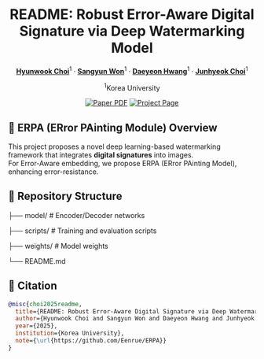 <div align="center">
<h1>README: Robust Error-Aware Digital Signature via Deep Watermarking Model</h1>
  
[**Hyunwook Choi**](https://github.com/Eenrue)<sup>1</sup> · [**Sangyun Won**](https://github.com/comibear)<sup>1</sup> · [**Daeyeon Hwang**](https://github.com/neoqp)<sup>1</sup> · [**Junhyeok Choi**](https://github.com/chlwnsgurg)<sup>1</sup>

<sup>1</sup>Korea University


<a href="https://arxiv.org/abs"><img src='https://img.shields.io/badge/arXiv-README-red' alt='Paper PDF'></a>
<a href='https://readme-2025.github.io'><img src='https://img.shields.io/badge/Project_Page-README-green' alt='Project Page'></a>

</div>


## 🎨 ERPA (ERror PAinting Module) Overview

This project proposes a novel deep learning-based watermarking framework that integrates **digital signatures** into images.  
For Error-Aware embedding, we propose ERPA (ERror PAinting Model), enhancing error-resistance.

## 📁 Repository Structure
├── model/ # Encoder/Decoder networks

├── scripts/ # Training and evaluation scripts

├── weights/ # Model weights

└── README.md


## 📌 Citation

```bibtex
@misc{choi2025readme,
  title={README: Robust Error-Aware Digital Signature via Deep Watermarking Model},
  author={Hyunwook Choi and Sangyun Won and Daeyeon Hwang and Junhyeok Choi},
  year={2025},
  institution={Korea University},
  note={\url{https://github.com/Eenrue/ERPA}}
}
